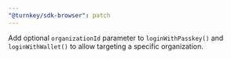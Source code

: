 ```yaml
---
"@turnkey/sdk-browser": patch
---
```


Add optional `organizationId` parameter to `loginWithPasskey()` and `loginWithWallet()` to allow targeting a specific organization.
